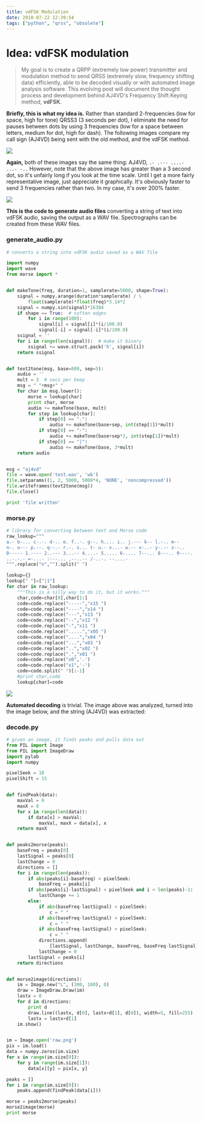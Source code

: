 ```yaml
---
title: vdFSK Modulation
date: 2010-07-22 12:39:54
tags: ["python", "qrss", "obsolete"]
---
```


# Idea: vdFSK modulation

<blockquote class="wp-block-quote"><p>My goal is to create a QRPP (extremely low power) transmitter and modulation method to send QRSS (extremely slow, frequency shifting data) efficiently, able to be decoded visually or with automated image analysis software. This evolving post will document the thought process and development behind AJ4VD's Frequency Shift Keying method, <b>vdFSK</b>.</p></blockquote>

__Briefly, this is what my idea is.__ Rather than standard 2-frequencies (low for space, high for tone) QRSS3 (3 seconds per dot), I eliminate the need for pauses between dots by using 3 frequencies (low for a space between letters, medium for dot, high for dash). The following images compare my call sign (AJ4VD) being sent with the old method, and the vdFSK method.

<div class="text-center img-border">

![](https://swharden.com/static/2010/07/22/traditional.png)

</div>

__Again,__ both of these images say the same thing: AJ4VD, `.- .--- ....- ...- -..` However, note that the above image has greater than a 3 second dot, so it's unfairly long if you look at the time scale. Until I get a more fairly representative image, just appreciate it graphically. It's obviously faster to send 3 frequencies rather than two. In my case, it's over 200% faster.

<div class="text-center img-border">

![](https://swharden.com/static/2010/07/22/modulation.png)

</div>

__This is the code to generate audio files__ converting a string of text into vdFSK audio, saving the output as a WAV file. Spectrographs can be created from these WAV files.

### generate_audio.py

```python
# converts a string into vdFSK audio saved as a WAV file

import numpy
import wave
from morse import *


def makeTone(freq, duration=1, samplerate=5000, shape=True):
    signal = numpy.arange(duration*samplerate) / \
        float(samplerate)*float(freq)*3.14*2
    signal = numpy.sin(signal)*16384
    if shape == True:  # soften edges
        for i in range(100):
            signal[i] = signal[i]*(i/100.0)
            signal[-i] = signal[-i]*(i/100.0)
    ssignal = ''
    for i in range(len(signal)):  # make it binary
        ssignal += wave.struct.pack('h', signal[i])
    return ssignal


def text2tone(msg, base=800, sep=5):
    audio = ''
    mult = 3  # secs per beep
    msg = " "+msg+" "
    for char in msg.lower():
        morse = lookup[char]
        print char, morse
        audio += makeTone(base, mult)
        for step in lookup[char]:
            if step[0] == ".":
                audio += makeTone(base+sep, int(step[1])*mult)
            if step[0] == "-":
                audio += makeTone(base+sep*2, int(step[1])*mult)
            if step[0] == "|":
                audio += makeTone(base, 3*mult)
    return audio


msg = "aj4vd"
file = wave.open('test.wav', 'wb')
file.setparams((1, 2, 5000, 5000*4, 'NONE', 'noncompressed'))
file.writeframes(text2tone(msg))
file.close()

print 'file written'
```

### morse.py

```python
# library for converting between text and Morse code
raw_lookup="""
a.- b-... c-.-. d-.. e. f..-. g--. h.... i.. j.--- k-- l.-.. m--
n-. o--- p.--. q--.- r.-. s... t- u.- v...- w.-- x-..- y-.-- z--..
0----- 1.---- 2..--- 3...-- 4....- 5..... 6-.... 7--... 8---.. 9----.
..-.-.- =-...- :---... ,--..-- /-..-. --....-
""".replace("n","").split(" ")

lookup={}
lookup[" "]=["|1"]
for char in raw_lookup:
    """This is a silly way to do it, but it works."""
    char,code=char[0],char[1:]
    code=code.replace("-----","x15 ")
    code=code.replace("----","x14 ")
    code=code.replace("---","x13 ")
    code=code.replace("--","x12 ")
    code=code.replace("-","x11 ")
    code=code.replace(".....","x05 ")
    code=code.replace("....","x04 ")
    code=code.replace("...","x03 ")
    code=code.replace("..","x02 ")
    code=code.replace(".","x01 ")
    code=code.replace("x0",'.')
    code=code.replace("x1",'-')
    code=code.split(" ")[:-1]
    #print char,code
    lookup[char]=code

```

<div class="text-center img-border">

![](https://swharden.com/static/2010/07/22/produced.png)

</div>

__Automated decoding__ is trivial. The image above was analyzed, turned into the image below, and the string (AJ4VD) was extracted:

### decode.py

```python
# given an image, it finds peaks and pulls data out
from PIL import Image
from PIL import ImageDraw
import pylab
import numpy

pixelSeek = 10
pixelShift = 15


def findPeak(data):
    maxVal = 0
    maxX = 0
    for x in range(len(data)):
        if data[x] > maxVal:
            maxVal, maxX = data[x], x
    return maxX


def peaks2morse(peaks):
    baseFreq = peaks[0]
    lastSignal = peaks[0]
    lastChange = 0
    directions = []
    for i in range(len(peaks)):
        if abs(peaks[i]-baseFreq) < pixelSeek:
            baseFreq = peaks[i]
        if abs(peaks[i]-lastSignal) < pixelSeek and i < len(peaks)-1:
            lastChange += 1
        else:
            if abs(baseFreq-lastSignal) < pixelSeek:
                c = " "
            if abs(baseFreq-lastSignal) < pixelSeek:
                c = " "
            if abs(baseFreq-lastSignal) < pixelSeek:
                c = " "
            directions.append(
                [lastSignal, lastChange, baseFreq, baseFreq-lastSignal])
            lastChange = 0
        lastSignal = peaks[i]
    return directions


def morse2image(directions):
    im = Image.new("L", (300, 100), 0)
    draw = ImageDraw.Draw(im)
    lastx = 0
    for d in directions:
        print d
        draw.line((lastx, d[0], lastx+d[1], d[0]), width=5, fill=255)
        lastx = lastx+d[1]
    im.show()


im = Image.open('raw.png')
pix = im.load()
data = numpy.zeros(im.size)
for x in range(im.size[0]):
    for y in range(im.size[1]):
        data[x][y] = pix[x, y]

peaks = []
for i in range(im.size[0]):
    peaks.append(findPeak(data[i]))

morse = peaks2morse(peaks)
morse2image(morse)
print morse
```


